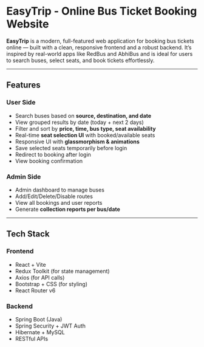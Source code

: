 #  EasyTrip - Online Bus Ticket Booking Website

**EasyTrip** is a modern, full-featured web application for booking bus tickets online — built with a clean, responsive frontend and a robust backend. It’s inspired by real-world apps like RedBus and AbhiBus and is ideal for users to search buses, select seats, and book tickets effortlessly.

---

##  Features

###  User Side
- Search buses based on **source, destination, and date**
- View grouped results by date (today + next 2 days)
- Filter and sort by **price, time, bus type, seat availability**
- Real-time **seat selection UI** with booked/available seats
- Responsive UI with **glassmorphism & animations**
- Save selected seats temporarily before login
- Redirect to booking after login
- View booking confirmation

###  Admin Side
- Admin dashboard to manage buses
- Add/Edit/Delete/Disable routes
- View all bookings and user reports
- Generate **collection reports per bus/date**

---

##  Tech Stack

### Frontend
- React + Vite
- Redux Toolkit (for state management)
- Axios (for API calls)
- Bootstrap + CSS (for styling)
- React Router v6

### Backend
- Spring Boot (Java)
- Spring Security + JWT Auth
- Hibernate + MySQL
- RESTful APIs
